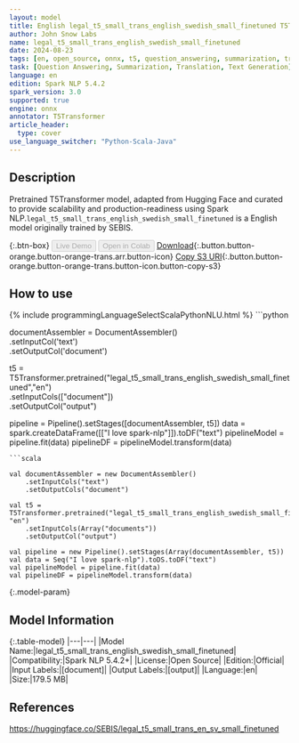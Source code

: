 ```yaml
---
layout: model
title: English legal_t5_small_trans_english_swedish_small_finetuned T5Transformer from SEBIS
author: John Snow Labs
name: legal_t5_small_trans_english_swedish_small_finetuned
date: 2024-08-23
tags: [en, open_source, onnx, t5, question_answering, summarization, translation, text_generation]
task: [Question Answering, Summarization, Translation, Text Generation]
language: en
edition: Spark NLP 5.4.2
spark_version: 3.0
supported: true
engine: onnx
annotator: T5Transformer
article_header:
  type: cover
use_language_switcher: "Python-Scala-Java"
---
```


## Description

Pretrained T5Transformer model, adapted from Hugging Face and curated to provide scalability and production-readiness using Spark NLP.`legal_t5_small_trans_english_swedish_small_finetuned` is a English model originally trained by SEBIS.

{:.btn-box}
<button class="button button-orange" disabled>Live Demo</button>
<button class="button button-orange" disabled>Open in Colab</button>
[Download](https://s3.amazonaws.com/auxdata.johnsnowlabs.com/public/models/legal_t5_small_trans_english_swedish_small_finetuned_en_5.4.2_3.0_1724386964839.zip){:.button.button-orange.button-orange-trans.arr.button-icon}
[Copy S3 URI](s3://auxdata.johnsnowlabs.com/public/models/legal_t5_small_trans_english_swedish_small_finetuned_en_5.4.2_3.0_1724386964839.zip){:.button.button-orange.button-orange-trans.button-icon.button-copy-s3}

## How to use



<div class="tabs-box" markdown="1">
{% include programmingLanguageSelectScalaPythonNLU.html %}
```python
     
documentAssembler = DocumentAssembler() \
    .setInputCol('text') \
    .setOutputCol('document')

t5  = T5Transformer.pretrained("legal_t5_small_trans_english_swedish_small_finetuned","en") \
     .setInputCols(["document"]) \
     .setOutputCol("output")

pipeline = Pipeline().setStages([documentAssembler, t5])
data = spark.createDataFrame([["I love spark-nlp"]]).toDF("text")
pipelineModel = pipeline.fit(data)
pipelineDF = pipelineModel.transform(data)

```
```scala

val documentAssembler = new DocumentAssembler()
    .setInputCols("text")
    .setOutputCols("document")

val t5 = T5Transformer.pretrained("legal_t5_small_trans_english_swedish_small_finetuned", "en")
    .setInputCols(Array("documents")) 
    .setOutputCol("output") 
    
val pipeline = new Pipeline().setStages(Array(documentAssembler, t5))
val data = Seq("I love spark-nlp").toDS.toDF("text")
val pipelineModel = pipeline.fit(data)
val pipelineDF = pipelineModel.transform(data)

```
</div>

{:.model-param}
## Model Information

{:.table-model}
|---|---|
|Model Name:|legal_t5_small_trans_english_swedish_small_finetuned|
|Compatibility:|Spark NLP 5.4.2+|
|License:|Open Source|
|Edition:|Official|
|Input Labels:|[document]|
|Output Labels:|[output]|
|Language:|en|
|Size:|179.5 MB|

## References

https://huggingface.co/SEBIS/legal_t5_small_trans_en_sv_small_finetuned